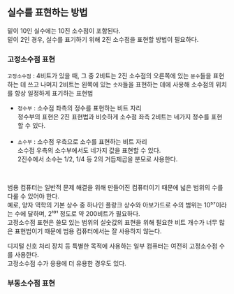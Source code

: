  ## 실수를 표현하는 방법

 밑이 10인 실수에는 10진 소수점이 포함된다. <br>
 밑이 2인 경우, 실수를 표기하기 위해 2진 소수점을 표현할 방법이 필요하다.
 
### 고정소수점 표현

`고정소수점` : 4비트가 있을 때, 그 중 2비트는 2진 소수점의 오른쪽에 있는 `분수`들을 표현하는 데 쓰고 나머지 2비트는 왼쪽에 있는 `숫자`들을 표현하는 데에 사용해 소수점의 위치를 항상 일정하게 표기하는 표현법 <br>

* `정수부` : 소수점 좌측의 정수를 표현하는 비트 자리 <br>
정수부의 표현은 2진 표현법과 비슷하게 소수점 좌측 2비트는 네가지 정수를 표현할 수 있다.
<br><br>
* `소수부` : 소수점 우측으로 소수를 표현하는 비트 자리 <br>
소수점 우측의 소수부에서도 네가지 값을 표현할 수 있다. <br>
2진수에서 소수는 1/2, 1/4 등 2의 거듭제곱을 분모로 사용한다.

<br>

범용 컴퓨터는 일반적 문제 해결을 위해 만들어진 컴퓨터이기 때문에 넓은 범위의 수를 다룰 수 있어야 한다. <br>
예로, 양자 역학의 기본 상수 중 하나인 플랑크 상수와 아보가드로 수의 범위는 10⁵⁷이라는 수에 달하며, 2¹⁹¹ 정도로 약 200비트가 필요하다. <br>
고정소수점 표현은 쓸모 있는 범위의 실숫값의 표현을 위해 필요한 비트 개수가 너무 많은 표현법이기 때문에 범용 컴퓨터에서는 잘 사용하지 않는다. <br>

디지털 신호 처리 장치 등 특별한 목적에 사용하는 일부 컴퓨터는 여전히 고정소수점 수를 사용한다. <br>
고정소수점 수가 응용에 더 유용한 경우도 있다.

### 부동소수점 표현